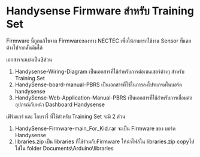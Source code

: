# Handysense Firmware สำหรับ Training Set  
Firmware นี้ถูกแก้ไขจาก Firmwareของทาง NECTEC เพื่อให้สามารถใช้งาน Sensor ที่แตกต่างไปจากดั้งเดิมได้ 

เอกสารจะแบ่งเป็น3ส่วน

1. Handysense-Wiring-Diagram เป็นเอกสารที่ใช้สำหรับการต่อเซนเซอร์ต่างๆ สำหรับ Training Set
2. HandySense-board-manual-PBRS  เป็นเอกสารที่ใช้ในการลงโปรแกรมในบอร์ด handysense
3. HandySense-Web-Application-Manual-PBRS  เป็นเอกสารที่ใช้สำหรับการเชื่อมต่ออุปกรณ์กับหน้า Dashboard Handysense

เฟิร์มแวร์ และ ไลบรารี่ ที่ใช้สำหรับ Training Set จะมี 2 ส่วน

1. HandySense-Firmware-main_For_Kid.rar จะเป็น Firmware ของ บอร์ด Handysense
2. libraries.zip เป็น libraries ที่ใช้ร่วมกับFirmware ให้นำไฟล์ใน libraries.zip copyไปใส่ใน folder  Documents\Arduino\libraries



